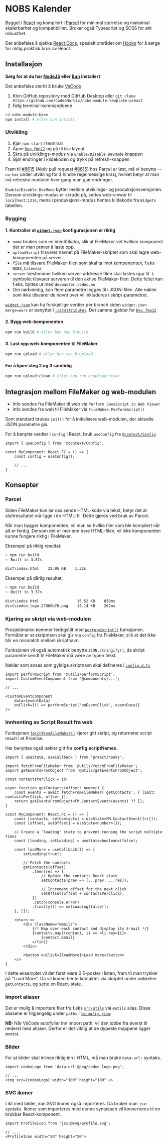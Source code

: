 # NOBS Kalender
Bygget i [React](https://react.dev/) og kompilert i [Parcel](https://parceljs.org/) for minimal størrelse og maksimal skalerbarhet og kompatibilitet. Bruker også Typescript og SCSS for økt robusthet.

Det anbefales å sjekke [React Docs](https://react.dev/reference/react), spesielt området om [Hooks](https://react.dev/reference/react/hooks) for å sørge for riktig praktisk bruk av React.

## Installasjon
**Sørg for at du har [NodeJS](https://nodejs.org/en/) eller [Bun](https://bun.sh) installert**

Det anbefales sterkt å bruke [VsCode](https://code.visualstudio.com)

1. Klon GitHub repository med GitHub Desktop eller `git clone https://github.com/CodeoNordic/nobs-module-template-preact`
2. Følg terminal-kommandoene
```sh
cd nobs-module-base
npm install # eller bun install
```

### Utvikling
1. Kjør `npm start` i terminal
2. Åpne [`Dev.fmp12`](./Dev.fmp12) og gå til `Dev` layout
3. Skru på utviklings-modus via `Enable/Disable DevMode` knappen
4. Gjør endringer i kildekoden og trykk på refresh-knappen

Fram til [#8615](https://github.com/parcel-bundler/parcel/issues/8615) (Aktiv pull request [#8616](https://github.com/parcel-bundler/parcel/pull/8616)) hos Parcel er løst, må vi benytte `--no-hmr` under utvikling for å hindre regelmessige krasj, hvilket betyr at man må refreshe modulen hver gang man gjør endringer.

`Enable/Disable DevMode` bytter mellom utviklings- og produksjonsversjonen. Dersom utviklings-modus er skrudd på, settes web-viewer til `localhost:1234`, mens i produksjons-modus hentes kildekode fra `Widgets` tabellen.

### Bygging
#### 1. Kontroller at [`widget.json`](./widget.json) konfigurasjonen er riktig
- `name` brukes som en identifikator, slik at FileMaker vet hvilken komponent det er man prøver å laste opp.
- `uploadScript` tilsvarer navnet på FileMaker-skriptet som skal lagre web-komponenten på server.
- `file` må tilsvare FileMaker-filen som skal ta imot komponenten, f.eks `NOBS_Calendar`
- `server` bestemmer hvilken server-addresse filen skal lastes opp til. `$` symbolet tilsvarer serveren til den aktive FileMaker-filen. Dette feltet kan f.eks. byttes ut med `devmaster.codeo.no`
- Om nødvendig, kan flere parametre legges til i JSON-filen. Alle nøkler som ikke tilsvarer de nevnt over vil inkluderes i skript-parametret.

[`widget.json`](./widget.json) kan ha forskjellige verdier per branch siden `widget.json merge=ours` er benyttet i [`.gitattributes`](./.gitattributes).
Det samme gjelder for [`Dev.fmp12`](./Dev.fmp12)

#### 2. Bygg web-komponenten
```sh
npm run build # eller bun run b:build
```

#### 3. Last opp web-komponenten til FileMaker
```sh
npm run upload # eller bun run b:upload
```

#### For å kjøre steg 2 og 3 samtidig
```sh
npm run upload:clean # eller bun run b:upload:clean
```

## Integrasjon mellom FileMaker og web-modulen
- Info sendes fra FileMaker til web via `Perform JavaScript in Web Viewer`
- Info sendes fra web til FileMaker via `FileMaker.PerformScript()`

Som standard brukes `init()` for å initialisere web-modulen, der aktuelle JSON parametre gis.

For å benytte verdier i `config` i React, bruk `useConfig` fra [`@context/Config`](./src/context/Config.tsx)

```tsx
import { useConfig } from '@context/Config';

const MyComponent: React.FC = () => {
    const config = useConfig();

    // ...
}
```

## Konsepter
### Parcel
Siden FileMaker kun lar oss sende HTML-kode via tekst, betyr det at sluttresultatet må ligge i én HTML-fil. Dette gjøres ved bruk av Parcel.

Når man bygger komponenten, vil man se hvilke filer som ble kompilert når alt er ferdig. Dersom det er mer enn bare HTML-filen, vil ikke komponenten kunne fungere riktig i FileMaker.

Eksempel på riktig resultat:
```sh
> npm run build
✨ Built in 3.87s

dist\index.html    32.95 KB    1.32s
```

Eksempel på dårlig resultat:
```sh
> npm run build
✨ Built in 3.37s

dist\index.html                 15.52 KB    858ms
dist\codeo_logo.27960b70.png    13.14 KB    262ms
```

### Kjøring av skript via web-modulen
Prosjektmalen kommer ferdigstilt med [`performScript()`](./src/utils/performScript.ts) funksjonen. Formålet er at skriptnavn skal gis via `config` fra FileMaker, slik at det ikke blir en mismatch mellom skriptnavn.

Funksjonen vil også automatisk benytte `JSON.stringify()`, da skript parametre sendt til FileMaker må være av typen tekst.

Nøkler som anses som gyldige skriptnavn skal defineres i [`config.d.ts`](src/types/config.d.ts)

```tsx
import performScript from '@utils/performScript';
import CustomEventComponent from '@components/...';

// ...

<CustomEventComponent
    data={eventData}
    onClick={() => performScript('onEventClick', eventData)}
/>
```

### Innhenting av Script Result fra web
Funksjonen [`fetchFromFileMaker()`]() kjører gitt skript, og returnerer script result i et Promise.

Her benyttes også nøkler gitt fra **config.scriptNames**.

```tsx
import { useState, useCallback } from 'preact/hooks';

import fetchFromFileMaker from '@utils/fetchFromFileMaker';
import getEventsFromObject from '@utils/getEventsFromObject';

const contactsPerClick = 10;

async function getContacts(offset: number) {
    const events = await fetchFromFileMaker('getContacts', { limit: contactsPerClick, offset });
    return getEventsFromObject<FM.ContactEvent>(events) ?? [];
}

const MyComponent: React.FC = () => {
    const [contacts, setContacts] = useState<FM.ContactEvent[]>([]);
    const [offset, setOffset] = useState<number>(1);

    // Create a 'loading' state to prevent running the script multiple times
    const [loading, setLoading] = useState<boolean>(false);

    const loadMore = useCallback(() => {
        setLoading(true);

        // Fetch the contacts
        getContacts(offset)
            .then(res => {
                // Update the contacts React state
                setContacts(prev => [...prev, ...res]);

                // Increment offset for the next click
                setOffset(offset + contactsPerClick);
            })
            .catch(console.error)
            .finally(() => setLoading(false));
    }, []);

    return <>
        <div className="emails">
            {/* Map over each contact and display its E-mail */}
            {contacts.map((contact, i) => <li key={i}>
                {contact.Email}
            </li>)}
        </div>

        <button onClick={loadMore}>Load more</button>
    </>
}
```
I dette eksemplet vil det først være 0 E-poster i listen, fram til man trykker på "Load More".
Da vil koden hente kontakter via skriptet under nøkkelen `getContacts`, og sette en React-state.

### Import aliaser
Det er mulig å importere filer fra f.eks [`src/utils`](./src/utils/) via `@utils` alias.
Disse aliasene er tilgjengelig under `paths` i [`tsconfig.json`](./tsconfig.json).

**NB:** Når VsCode autofyller inn import path, vil den jobbe fra øverst til nederst med aliaser.
Derfor er det viktig at de dypeste mappene ligger øverst.

### Bilder
For at bilder skal inlines riktig inn i HTML, må man bruke `data-url:` syntaks.
```tsx
import codeoLogo from 'data-url:@png/codeo_logo.png';

// ...
<img src={codeoLogo} width="100" height="100" />
```

### SVG ikoner
Likt med bilder, kan SVG ikoner også importeres. Da bruker man `jsx:` syntaks.
Ikoner som importeres med denne syntaksen vil konverteres til en brukbar React-komponent.
```tsx
import ProfileIcon from 'jsx:@svg/profile.svg';

// ...
<ProfileIcon width="20" height="20">
```
